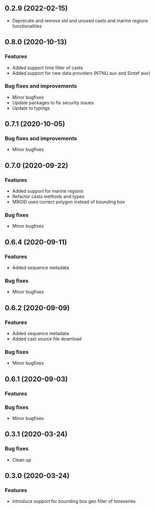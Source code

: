 ## 0.2.9 (2022-02-15)

- Deprecate and remove old and unused casts and marine regions functionalities

## 0.8.0 (2020-10-13)

### Features

- Added support time filter of casts
- Added support for new data providers (NTNU auv and Sintef auv)

### Bug fixes and improvements

- Minor bugfixes
- Update packages to fix security issues
- Update to typings

## 0.7.1 (2020-10-05)

### Bug fixes and improvements

- Minor bugfixes

## 0.7.0 (2020-09-22)

### Features

- Added support for marine regions
- Refactor casts methods and types
- MRGID uses correct polygon instead of bounding box

### Bug fixes

- Minor bugfixes

## 0.6.4 (2020-09-11)

### Features

- Added sequence metadata

### Bug fixes

- Minor bugfixes

## 0.6.2 (2020-09-09)

### Features

- Added sequence metadata
- Added cast source file download

### Bug fixes

- Minor bugfixes

## 0.6.1 (2020-09-03)

### Features

### Bug fixes

- Minor bugfixes

## 0.3.1 (2020-03-24)

### Bug fixes

- Clean up

## 0.3.0 (2020-03-24)

### Features

- Introduce support for bounding box geo filter of timeseries
